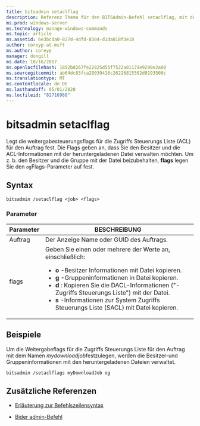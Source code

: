 ```yaml
---
title: bitsadmin setaclflag
description: Referenz Thema für den BITSAdmin-Befehl setaclflag, mit dem die weitergabesteuerungsflags der Zugriffs Steuerungs Liste (ACL) festgelegt werden.
ms.prod: windows-server
ms.technology: manage-windows-commands
ms.topic: article
ms.assetid: 6e3bcda0-827d-4dfd-8384-d1da018f3e10
author: coreyp-at-msft
ms.author: coreyp
manager: dongill
ms.date: 10/16/2017
ms.openlocfilehash: 1852bd267fe22825d55f7522a81179e9290e2a00
ms.sourcegitcommit: ab64dc83fca28039416c26226815502d0193500c
ms.translationtype: MT
ms.contentlocale: de-DE
ms.lasthandoff: 05/01/2020
ms.locfileid: "82716988"
---
```

# <a name="bitsadmin-setaclflag"></a>bitsadmin setaclflag

Legt die weitergabesteuerungsflags für die Zugriffs Steuerungs Liste (ACL) für den Auftrag fest. Die Flags geben an, dass Sie den Besitzer und die ACL-Informationen mit der heruntergeladenen Datei verwalten möchten. Um z. b. den Besitzer und die Gruppe mit der Datei beizubehalten, **flags** legen Sie den `og`Flags-Parameter auf fest.

## <a name="syntax"></a>Syntax

```
bitsadmin /setaclflag <job> <flags>
```

### <a name="parameters"></a>Parameter

| Parameter | BESCHREIBUNG |
| --------- | ----------- |
| Auftrag | Der Anzeige Name oder GUID des Auftrags. |
| flags | Geben Sie einen oder mehrere der Werte an, einschließlich:<ul><li>**o** -Besitzer Informationen mit Datei kopieren.</li><li>**g** -Gruppeninformationen in Datei kopieren.</li><li>**d** : Kopieren Sie die DACL-Informationen ("-Zugriffs Steuerungs Liste") mit der Datei.</li><li>**s** -Informationen zur System Zugriffs Steuerungs Liste (SACL) mit Datei kopieren.</li></ul> |

## <a name="examples"></a>Beispiele

Um die Weitergabeflags für die Zugriffs Steuerungs Liste für den Auftrag mit dem Namen *mydownloadjob*festzulegen, werden die Besitzer-und Gruppeninformationen mit den heruntergeladenen Dateien verwaltet.

```
bitsadmin /setaclflags myDownloadJob og
```

## <a name="additional-references"></a>Zusätzliche Referenzen

- [Erläuterung zur Befehlszeilensyntax](command-line-syntax-key.md)

- [Bider admin-Befehl](bitsadmin.md)
